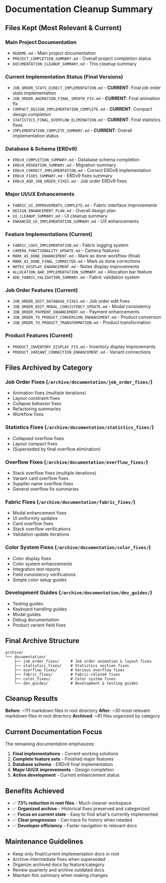 # Documentation Cleanup Summary

## Files Kept (Most Relevant & Current)

### Main Project Documentation
- `README.md` - Main project documentation
- `PROJECT_COMPLETION_SUMMARY.md` - Overall project completion status
- `DOCUMENTATION_CLEANUP_SUMMARY.md` - This cleanup summary

### Current Implementation Status (Final Versions)
- `JOB_ORDER_STATS_DIRECT_IMPLEMENTATION.md` - **CURRENT**: Final job order stats implementation
- `JOB_ORDER_ANIMATION_FINAL_SMOOTH_FIX.md` - **CURRENT**: Final animation fix
- `COMPACT_DESIGN_IMPLEMENTATION_COMPLETE.md` - **CURRENT**: Compact design completion
- `STATISTICS_FINAL_OVERFLOW_ELIMINATION.md` - **CURRENT**: Final statistics fixes
- `IMPLEMENTATION_COMPLETE_SUMMARY.md` - **CURRENT**: Overall implementation status

### Database & Schema (ERDv9)
- `ERDv9_COMPLETION_SUMMARY.md` - Database schema completion
- `ERDv9_MIGRATION_SUMMARY.md` - Migration summary
- `ERDv9_CORRECT_IMPLEMENTATION.md` - Correct ERDv9 implementation
- `ERDv9_FIXES_SUMMARY.md` - ERDv9 fixes summary
- `ERDv9_ADD_JOB_ORDER_FIXES.md` - Job order ERDv9 fixes

### Major UI/UX Enhancements
- `FABRIC_UI_IMPROVEMENTS_COMPLETE.md` - Fabric interface improvements
- `DESIGN_ENHANCEMENT_PLAN.md` - Overall design plan
- `UI_CLEANUP_SUMMARY.md` - UI cleanup summary
- `ENHANCED_UX_IMPLEMENTATION_SUMMARY.md` - UX enhancements

### Feature Implementations (Current)
- `FABRIC_LOGS_IMPLEMENTATION.md` - Fabric logging system
- `CAMERA_FUNCTIONALITY_UPDATE.md` - Camera features
- `MARK_AS_DONE_ENHANCEMENT.md` - Mark as done workflow (final)
- `MARK_AS_DONE_FINAL_CORRECTED.md` - Mark as done corrections
- `NOTES_DISPLAY_ENHANCEMENT.md` - Notes display improvements
- `ALLOCATION_BAR_IMPLEMENTATION_SUMMARY.md` - Allocation bar feature
- `ADD_FABRIC_VALIDATION_SUMMARY.md` - Fabric validation system

### Job Order Features (Current)
- `JOB_ORDER_EDIT_DATABASE_FIXES.md` - Job order edit fixes
- `JOB_ORDER_EDIT_MODAL_CONSISTENCY_UPDATE.md` - Modal consistency
- `JOB_ORDER_PAYMENT_ENHANCEMENT.md` - Payment enhancements
- `JOB_ORDER_TO_PRODUCT_CONVERSION_ENHANCEMENT.md` - Product conversion
- `JOB_ORDER_TO_PRODUCT_TRANSFORMATION.md` - Product transformation

### Product Features (Current)
- `PRODUCT_INVENTORY_DISPLAY_FIX.md` - Inventory display improvements
- `PRODUCT_VARIANT_CONNECTION_ENHANCEMENT.md` - Variant connections

## Files Archived by Category

### Job Order Fixes (`/archive/documentation/job_order_fixes/`)
- Animation fixes (multiple iterations)
- Layout constraint fixes
- Collapse behavior fixes
- Refactoring summaries
- Workflow fixes

### Statistics Fixes (`/archive/documentation/statistics_fixes/`)
- Collapsed overflow fixes
- Layout compact fixes
- (Superseded by final overflow elimination)

### Overflow Fixes (`/archive/documentation/overflow_fixes/`)
- Stack overflow fixes (multiple iterations)
- Variant card overflow fixes
- Supplier name overflow fixes
- General overflow fix summaries

### Fabric Fixes (`/archive/documentation/fabric_fixes/`)
- Modal enhancement fixes
- UI uniformity updates
- Card overflow fixes
- Stack overflow verifications
- Validation update iterations

### Color System Fixes (`/archive/documentation/color_fixes/`)
- Color display fixes
- Color system enhancements
- Integration test reports
- Field consistency verifications
- Simple color setup guides

### Development Guides (`/archive/documentation/dev_guides/`)
- Testing guides
- Keyboard handling guides
- Modal guides
- Debug documentation
- Product variant field fixes

## Final Archive Structure
```
archive/
└── documentation/
    ├── job_order_fixes/     # Job order animation & layout fixes
    ├── statistics_fixes/    # Statistics section fixes  
    ├── overflow_fixes/      # Various overflow fixes
    ├── fabric_fixes/        # Fabric-related fixes
    ├── color_fixes/         # Color system fixes
    └── dev_guides/          # Development & testing guides
```

## Cleanup Results
**Before**: ~111 markdown files in root directory
**After**: ~30 most relevant markdown files in root directory
**Archived**: ~81 files organized by category

## Current Documentation Focus
The remaining documentation emphasizes:
1. **Final implementations** - Current working solutions
2. **Complete feature sets** - Finished major features
3. **Database schema** - ERDv9 final implementation
4. **Major UI/UX improvements** - Design completion
5. **Active development** - Current enhancement status

## Benefits Achieved
- ✅ **73% reduction in root files** - Much cleaner workspace
- ✅ **Organized archive** - Historical fixes preserved and categorized
- ✅ **Focus on current state** - Easy to find what's currently implemented
- ✅ **Clear progression** - Can trace fix history when needed
- ✅ **Developer efficiency** - Faster navigation to relevant docs

## Maintenance Guidelines
- Keep only final/current implementation docs in root
- Archive intermediate fixes when superseded
- Organize archived docs by feature/category
- Review quarterly and archive outdated docs
- Maintain this summary when making changes
